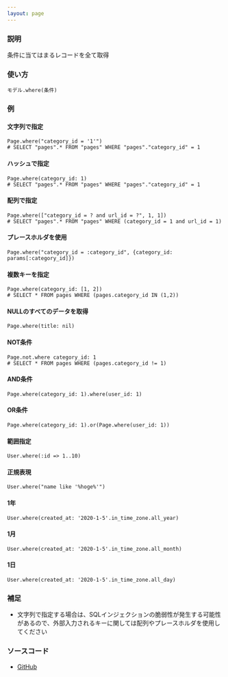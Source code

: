 ```yaml
---
layout: page
---
```

### 説明
条件に当てはまるレコードを全て取得

### 使い方
    モデル.where(条件)

### 例
#### 文字列で指定
    Page.where("category_id = '1'")
    # SELECT "pages".* FROM "pages" WHERE "pages"."category_id" = 1

#### ハッシュで指定
    Page.where(category_id: 1)
    # SELECT "pages".* FROM "pages" WHERE "pages"."category_id" = 1

#### 配列で指定
    Page.where(["category_id = ? and url_id = ?", 1, 1])
    # SELECT "pages".* FROM "pages" WHERE (category_id = 1 and url_id = 1)

#### プレースホルダを使用
    Page.where("category_id = :category_id", {category_id: params[:category_id]})

#### 複数キーを指定
    Page.where(category_id: [1, 2])
    # SELECT * FROM pages WHERE (pages.category_id IN (1,2))

#### NULLのすべてのデータを取得
    Page.where(title: nil)

#### NOT条件
    Page.not.where category_id: 1
    # SELECT * FROM pages WHERE (pages.category_id != 1)

#### AND条件
    Page.where(category_id: 1).where(user_id: 1)

#### OR条件
    Page.where(category_id: 1).or(Page.where(user_id: 1))

#### 範囲指定
    User.where(:id => 1..10)

#### 正規表現
    User.where("name like '%hoge%'")

#### 1年
    User.where(created_at: '2020-1-5'.in_time_zone.all_year)

#### 1月
    User.where(created_at: '2020-1-5'.in_time_zone.all_month)

#### 1日
    User.where(created_at: '2020-1-5'.in_time_zone.all_day)

### 補足
* 文字列で指定する場合は、SQLインジェクションの脆弱性が発生する可能性があるので、外部入力されるキーに関しては配列やプレースホルダを使用してください

### ソースコード
* [GitHub](https://github.com/rails/rails/blob/f33d52c95217212cbacc8d5e44b5a8e3cdc6f5b3/activerecord/lib/active_record/relation/query_methods.rb#L643)